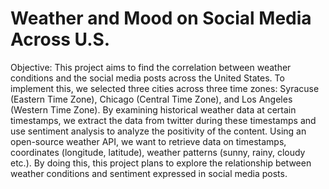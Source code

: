 # Weather and Mood on Social Media Across U.S.
Objective: This project aims to find the correlation between weather conditions and the social media posts across the United States. To implement this, we selected three cities across three time zones: Syracuse (Eastern Time Zone), Chicago (Central Time Zone), and Los Angeles (Western Time Zone). By examining historical weather data at certain timestamps, we extract the data from twitter during these timestamps and use sentiment analysis to analyze the positivity of the content. Using an open-source weather API, we want to retrieve data on timestamps, coordinates (longitude, latitude), weather patterns (sunny, rainy, cloudy etc.). By doing this, this project plans to explore the relationship between weather conditions and sentiment expressed in social media posts.

